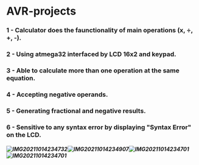 # AVR-projects
### 1 - Calculator does the faunctionality of main operations (x, ÷, +, -).
### 2 - Using atmega32 interfaced by LCD 16x2 and keypad.
### 3 - Able to calculate more than one operation at the same equation.
### 4 - Accepting negative operands.
### 5 - Generating fractional and negative results.
### 6 - Sensitive to any syntax error by displaying "Syntax Error" on the LCD.

##### ![IMG20211014234732](https://user-images.githubusercontent.com/35310053/137421061-ad9c501d-3450-429a-bf84-b632c20ca488.jpg)![IMG20211014234907](https://user-images.githubusercontent.com/35310053/137421243-1d20abb2-748f-4475-9a40-18f58d0eb95f.jpg)![IMG20211014234701](https://user-images.githubusercontent.com/35310053/137421281-d1a3691e-80b7-4cef-b0b8-91e71fd36d84.jpg)![IMG20211014234701](https://user-images.githubusercontent.com/35310053/137422085-eae7f041-9789-4e10-9905-33b8e15616e1.jpg)
